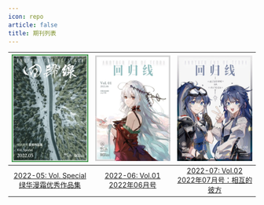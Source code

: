 ```yaml
---
icon: repo
article: false
title: 期刊列表
---
```




|![](./2022-05/res/cover.webp)|![](./2022-06//res/cover.webp)|![](./2022-07/res/cover.webp)|
|:-:|:-:|:-:|
|[2022-05: Vol. Special <br>绿华漫霜优秀作品集](2022-05)|[2022-06: Vol.01 <br>2022年06月号](2022-06)|[2022-07: Vol.02 <br>2022年07月号：相互的彼方](2022-07)|
